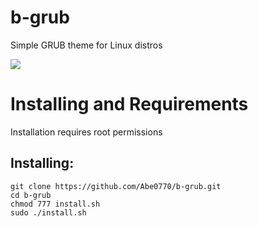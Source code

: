 # b-grub
Simple GRUB theme for Linux distros

![](https://drive.google.com/file/d/1NCXCha9z8m2GMzJee4Tys0EjE4PEzOyI/view?usp=share_link)

# Installing and Requirements
<p> Installation requires root permissions </p>

## Installing:
```
git clone https://github.com/Abe0770/b-grub.git
cd b-grub
chmod 777 install.sh
sudo ./install.sh
```
